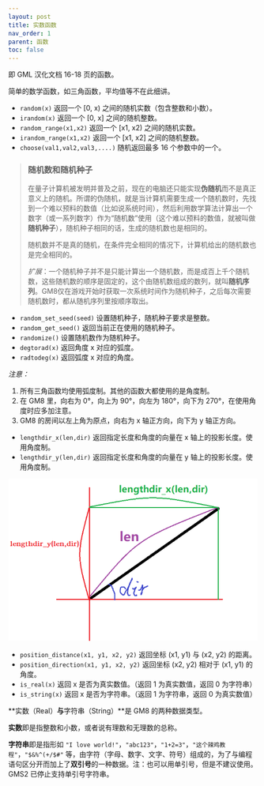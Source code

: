 ```yaml
---
layout: post
title: 实数函数
nav_order: 1
parent: 函数
toc: false
---
```


即 GML 汉化文档 16-18 页的函数。

简单的数学函数，如三角函数，平均值等不在此细讲。

* `random(x)` 返回一个 [0, x) 之间的随机实数（包含整数和小数）。
* `irandom(x)` 返回一个 [0, x] 之间的随机整数。
* `random_range(x1,x2)` 返回一个 [x1, x2) 之间的随机实数。
* `irandom_range(x1,x2)` 返回一个 [x1, x2] 之间的随机整数。
* `choose(val1,val2,val3,....)` 随机返回最多 16 个参数中的一个。

> ### 随机数和随机种子
>
>
> 在量子计算机被发明并普及之前，现在的电脑还只能实现**伪随机**而不是真正意义上的随机。所谓的伪随机，就是当计算机需要生成一个随机数时，先找到一个难以预料的数值（比如说系统时间），然后利用数学算法计算出一个数字（或一系列数字）作为“随机数”使用（这个难以预料的数值，就被叫做**随机种子**），随机种子相同的话，生成的随机数也是相同的。
>
> 随机数并不是真的随机，在条件完全相同的情况下，计算机给出的随机数也是完全相同的。
>
> *扩展*：一个随机种子并不是只能计算出一个随机数，而是成百上千个随机数，这些随机数的顺序是固定的，这个由随机数组成的数列，就叫**随机序列**。GM8仅在游戏开始时获取一次系统时间作为随机种子，之后每次需要随机数时，都从随机序列里按顺序取出。

* `random_set_seed(seed)` 设置随机种子，随机种子要求是整数。
* `random_get_seed()` 返回当前正在使用的随机种子。
* `randomize()` 设置随机数作为随机种子。
* `degtorad(x)` 返回角度 x 对应的弧度。
* `radtodeg(x)` 返回弧度 x 对应的角度。

*注意：*

1. 所有三角函数均使用弧度制。其他的函数大都使用的是角度制。
2. 在 GM8 里，向右为 0°，向上为 90°，向左为 180°，向下为 270°，在使用角度时应多加注意。
3. GM8 的房间以左上角为原点，向右为 x 轴正方向，向下为 y 轴正方向。

* `lengthdir_x(len,dir)` 返回指定长度和角度的向量在 x 轴上的投影长度。使用角度制。
* `lengthdir_y(len,dir)` 返回指定长度和角度的向量在 y 轴上的投影长度。使用角度制。

![Length Dir](/assets/images/function/lengthdir.png)

* `position_distance(x1, y1, x2, y2)` 返回坐标 (x1, y1) 与 (x2, y2) 的距离。
* `position_direction(x1, y1, x2, y2)` 返回坐标 (x2, y2) 相对于 (x1, y1) 的角度。
* `is_real(x)` 返回 x 是否为真实数值。（返回 1 为真实数值，返回 0 为字符串）
* `is_string(x)` 返回 x 是否为字符串。（返回 1 为字符串，返回 0 为真实数值）

**实数（Real）**与**字符串（String）**是 GM8 的两种数据类型。

**实数**即是指整数和小数，或者说有理数和无理数的总称。

**字符串**即是指形如 `"I love world!"`，`"abc123"`，`"1+2=3"`，`"这个辣鸡教程"`，`"$&%^(+/$#"` 等，由字符（字母、数字、文字、符号）组成的，为了与编程语句区分开而加上了**双引号**的一种数据。注：也可以用单引号，但是不建议使用。GMS2 已停止支持单引号字符串。
